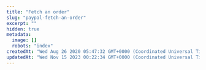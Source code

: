 ```yaml
---
title: "Fetch an order"
slug: "paypal-fetch-an-order"
excerpt: ""
hidden: true
metadata: 
  image: []
  robots: "index"
createdAt: "Wed Aug 26 2020 05:47:32 GMT+0000 (Coordinated Universal Time)"
updatedAt: "Wed Nov 15 2023 00:22:34 GMT+0000 (Coordinated Universal Time)"
---
```

